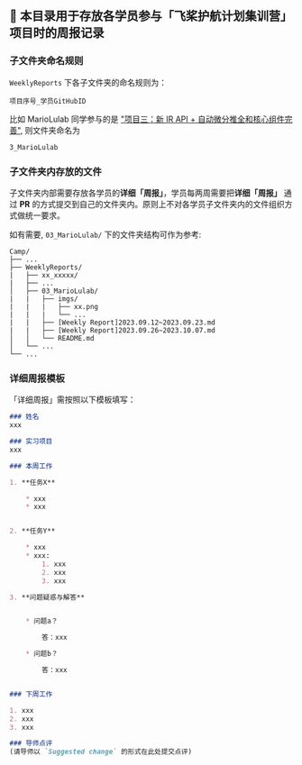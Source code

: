 ## 🌱 本目录用于存放各学员参与「飞桨护航计划集训营」项目时的周报记录

### 子文件夹命名规则
`WeeklyReports` 下各子文件夹的命名规则为：
```
项目序号_学员GitHubID
```

比如 MarioLulab 同学参与的是 ["项目三：新 IR API + 自动微分推全和核心组件完善"](https://github.com/PaddlePaddle/community/blob/master/hackathon/hackathon_5th/%E3%80%90PaddlePaddle%20Hackathon%205th%E3%80%91%E9%A3%9E%E6%A1%A8%E6%8A%A4%E8%88%AA%E8%AE%A1%E5%88%92%E9%9B%86%E8%AE%AD%E8%90%A5%E9%A1%B9%E7%9B%AE%E5%90%88%E9%9B%86.md#%E9%A1%B9%E7%9B%AE%E4%B8%89%E6%96%B0-ir-api--%E8%87%AA%E5%8A%A8%E5%BE%AE%E5%88%86%E6%8E%A8%E5%85%A8%E5%92%8C%E6%A0%B8%E5%BF%83%E7%BB%84%E4%BB%B6%E5%AE%8C%E5%96%84), 则文件夹命名为
```
3_MarioLulab
```

### 子文件夹内存放的文件
子文件夹内部需要存放各学员的**详细「周报」**，学员每两周需要把**详细「周报」** 通过 **PR** 的方式提交到自己的文件夹内。原则上不对各学员子文件夹内的文件组织方式做统一要求。

如有需要, `03_MarioLulab/` 下的文件夹结构可作为参考:
```
Camp/
├── ...
├── WeeklyReports/
|   ├── xx_xxxxx/
|   ├── ...
│   ├── 03_MarioLulab/
|   |   ├── imgs/
|   |   |   ├── xx.png
|   |   |   └── ...
|   |   ├── [Weekly Report]2023.09.12~2023.09.23.md
|   |   ├── [Weekly Report]2023.09.26~2023.10.07.md
│   │   └── README.md
│   └── ...
└── ...
```

### 详细周报模板
「详细周报」需按照以下模板填写：
```markdown
### 姓名
xxx

### 实习项目
xxx

### 本周工作

1. **任务X**

	* xxx
	* xxx


2. **任务Y**

	* xxx
	* xxx:
		1. xxx
		2. xxx
		3. xxx	

3. **问题疑惑与解答**


	* 问题a？

        答：xxx

	* 问题b？

        答：xxx


### 下周工作

1. xxx
2. xxx
3. xxx

### 导师点评
(请导师以 `Suggested change` 的形式在此处提交点评)
```


